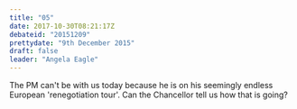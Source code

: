 ```yaml
---
title: "05"
date: 2017-10-30T08:21:17Z
debateid: "20151209"
prettydate: "9th December 2015"
draft: false
leader: "Angela Eagle"
---
```


The PM can't be with us today because he is on his seemingly endless European 'renegotiation tour'. Can the Chancellor tell us how that is going?